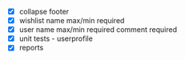 - [x] collapse footer
- [x] wishlist name max/min required
- [x] user name max/min required
      comment required
- [x] unit tests - userprofile
- [x] reports
